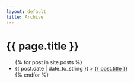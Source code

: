 ```yaml
---
layout: default
title: Archive
---
```

<h1>{{ page.title }}</h1>

<ul class="posts">
	{% for post in site.posts %}
		<li><span>{{ post.date | date_to_string }}</span> » <a href="{{ post.url }}" title="{{ post.title }}">{{ post.title }}</a></li>
	{% endfor %}
</ul>